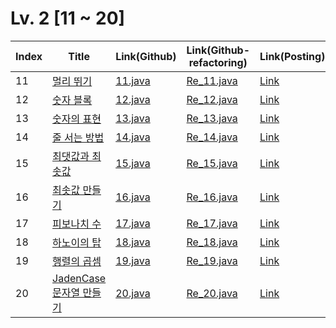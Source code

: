# Lv. 2 \[11 ~ 20]

| Index | Title | Link(Github) | Link(Github-refactoring) | Link(Posting) |
|----|----|----|----|----|
| 11 | [멀리 뛰기](https://school.programmers.co.kr/learn/courses/30/lessons/12914) | [11.java](https://github.com/2384320/Programmers-Algorithm/blob/main/Lv.2/11~20/11.java) | [Re_11.java]() | [Link]() |
| 12 | [숫자 블록](https://school.programmers.co.kr/learn/courses/30/lessons/12923) | [12.java](https://github.com/2384320/Programmers-Algorithm/blob/main/Lv.2/11~20/12.java) | [Re_12.java]() | [Link]() |
| 13 | [숫자의 표현](https://school.programmers.co.kr/learn/courses/30/lessons/12924) | [13.java](https://github.com/2384320/Programmers-Algorithm/blob/main/Lv.2/11~20/13.java) | [Re_13.java]() | [Link]() |
| 14 | [줄 서는 방법](https://school.programmers.co.kr/learn/courses/30/lessons/12936) | [14.java](https://github.com/2384320/Programmers-Algorithm/blob/main/Lv.2/11~20/14.java) | [Re_14.java]() | [Link]() |
| 15 | [최댓값과 최솟값](https://school.programmers.co.kr/learn/courses/30/lessons/12939) | [15.java](https://github.com/2384320/Programmers-Algorithm/blob/main/Lv.2/11~20/15.java) | [Re_15.java]() | [Link]() |
| 16 | [최솟값 만들기](https://school.programmers.co.kr/learn/courses/30/lessons/12941) | [16.java](https://github.com/2384320/Programmers-Algorithm/blob/main/Lv.2/11~20/16.java) | [Re_16.java]() | [Link]() |
| 17 | [피보나치 수](https://school.programmers.co.kr/learn/courses/30/lessons/12945) | [17.java](https://github.com/2384320/Programmers-Algorithm/blob/main/Lv.2/11~20/17.java) | [Re_17.java]() | [Link]() |
| 18 | [하노이의 탑](https://school.programmers.co.kr/learn/courses/30/lessons/12946) | [18.java](https://github.com/2384320/Programmers-Algorithm/blob/main/Lv.2/11~20/18.java) | [Re_18.java]() | [Link]() |
| 19 | [행렬의 곱셈](https://school.programmers.co.kr/learn/courses/30/lessons/12949) | [19.java](https://github.com/2384320/Programmers-Algorithm/blob/main/Lv.2/11~20/19.java) | [Re_19.java]() | [Link](https://swift-badge-161.notion.site/Lv-2-019-dd9538b64fdc4b5c824cb7e1afb57e65) |
| 20 | [JadenCase 문자열 만들기](https://school.programmers.co.kr/learn/courses/30/lessons/12951) | [20.java](https://github.com/2384320/Programmers-Algorithm/blob/main/Lv.2/11~20/20.java) | [Re_20.java]() | [Link]() |